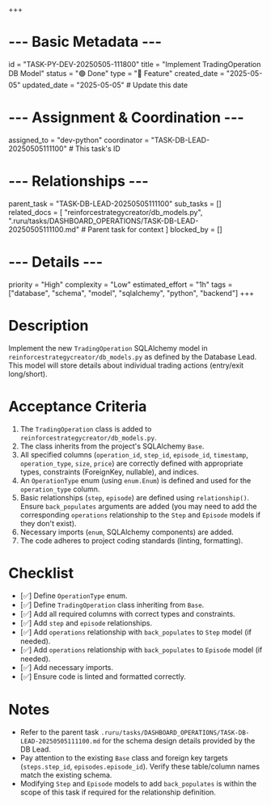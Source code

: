 +++
# --- Basic Metadata ---
id = "TASK-PY-DEV-20250505-111800"
title = "Implement TradingOperation DB Model"
status = "🟢 Done"
type = "🌟 Feature"
created_date = "2025-05-05"
updated_date = "2025-05-05" # Update this date
# --- Assignment & Coordination ---
assigned_to = "dev-python"
coordinator = "TASK-DB-LEAD-20250505111100" # This task's ID
# --- Relationships ---
parent_task = "TASK-DB-LEAD-20250505111100"
sub_tasks = []
related_docs = [
    "reinforcestrategycreator/db_models.py",
    ".ruru/tasks/DASHBOARD_OPERATIONS/TASK-DB-LEAD-20250505111100.md" # Parent task for context
    ]
blocked_by = []
# --- Details ---
priority = "High"
complexity = "Low"
estimated_effort = "1h"
tags = ["database", "schema", "model", "sqlalchemy", "python", "backend"]
+++

# Description

Implement the new `TradingOperation` SQLAlchemy model in `reinforcestrategycreator/db_models.py` as defined by the Database Lead. This model will store details about individual trading actions (entry/exit long/short).

# Acceptance Criteria

1.  The `TradingOperation` class is added to `reinforcestrategycreator/db_models.py`.
2.  The class inherits from the project's SQLAlchemy `Base`.
3.  All specified columns (`operation_id`, `step_id`, `episode_id`, `timestamp`, `operation_type`, `size`, `price`) are correctly defined with appropriate types, constraints (ForeignKey, nullable), and indices.
4.  An `OperationType` enum (using `enum.Enum`) is defined and used for the `operation_type` column.
5.  Basic relationships (`step`, `episode`) are defined using `relationship()`. Ensure `back_populates` arguments are added (you may need to add the corresponding `operations` relationship to the `Step` and `Episode` models if they don't exist).
6.  Necessary imports (`enum`, SQLAlchemy components) are added.
7.  The code adheres to project coding standards (linting, formatting).

# Checklist

- [✅] Define `OperationType` enum.
- [✅] Define `TradingOperation` class inheriting from `Base`.
- [✅] Add all required columns with correct types and constraints.
- [✅] Add `step` and `episode` relationships.
- [✅] Add `operations` relationship with `back_populates` to `Step` model (if needed).
- [✅] Add `operations` relationship with `back_populates` to `Episode` model (if needed).
- [✅] Add necessary imports.
- [✅] Ensure code is linted and formatted correctly.

# Notes

*   Refer to the parent task `.ruru/tasks/DASHBOARD_OPERATIONS/TASK-DB-LEAD-20250505111100.md` for the schema design details provided by the DB Lead.
*   Pay attention to the existing `Base` class and foreign key targets (`steps.step_id`, `episodes.episode_id`). Verify these table/column names match the existing schema.
*   Modifying `Step` and `Episode` models to add `back_populates` is within the scope of this task if required for the relationship definition.
